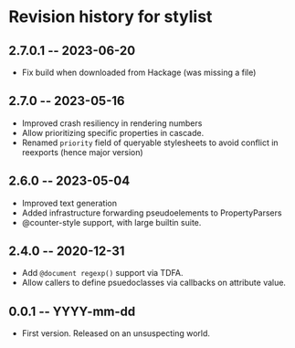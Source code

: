 # Revision history for stylist

## 2.7.0.1 -- 2023-06-20
* Fix build when downloaded from Hackage (was missing a file)

## 2.7.0 -- 2023-05-16
* Improved crash resiliency in rendering numbers
* Allow prioritizing specific properties in cascade.
* Renamed `priority` field of queryable stylesheets to avoid conflict in reexports (hence major version)

## 2.6.0 -- 2023-05-04
* Improved text generation
* Added infrastructure forwarding pseudoelements to PropertyParsers
* @counter-style support, with large builtin suite.

## 2.4.0 -- 2020-12-31
* Add `@document regexp()` support via TDFA.
* Allow callers to define psuedoclasses via callbacks on attribute value.

## 0.0.1  -- YYYY-mm-dd

* First version. Released on an unsuspecting world.
